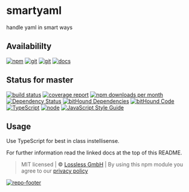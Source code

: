# smartyaml

handle yaml in smart ways

## Availabililty

[![npm](https://pushrocks.gitlab.io/assets/repo-button-npm.svg)](https://www.npmjs.com/package/smartyaml)
[![git](https://pushrocks.gitlab.io/assets/repo-button-git.svg)](https://GitLab.com/pushrocks/smartyaml)
[![git](https://pushrocks.gitlab.io/assets/repo-button-mirror.svg)](https://github.com/pushrocks/smartyaml)
[![docs](https://pushrocks.gitlab.io/assets/repo-button-docs.svg)](https://pushrocks.gitlab.io/smartyaml/)

## Status for master

[![build status](https://GitLab.com/pushrocks/smartyaml/badges/master/build.svg)](https://GitLab.com/pushrocks/smartyaml/commits/master)
[![coverage report](https://GitLab.com/pushrocks/smartyaml/badges/master/coverage.svg)](https://GitLab.com/pushrocks/smartyaml/commits/master)
[![npm downloads per month](https://img.shields.io/npm/dm/smartyaml.svg)](https://www.npmjs.com/package/smartyaml)
[![Dependency Status](https://david-dm.org/pushrocks/smartyaml.svg)](https://david-dm.org/pushrocks/smartyaml)
[![bitHound Dependencies](https://www.bithound.io/github/pushrocks/smartyaml/badges/dependencies.svg)](https://www.bithound.io/github/pushrocks/smartyaml/master/dependencies/npm)
[![bitHound Code](https://www.bithound.io/github/pushrocks/smartyaml/badges/code.svg)](https://www.bithound.io/github/pushrocks/smartyaml)
[![TypeScript](https://img.shields.io/badge/TypeScript-2.x-blue.svg)](https://nodejs.org/dist/latest-v6.x/docs/api/)
[![node](https://img.shields.io/badge/node->=%206.x.x-blue.svg)](https://nodejs.org/dist/latest-v6.x/docs/api/)
[![JavaScript Style Guide](https://img.shields.io/badge/code%20style-standard-brightgreen.svg)](http://standardjs.com/)

## Usage

Use TypeScript for best in class instellisense.

For further information read the linked docs at the top of this README.

> MIT licensed | **&copy;** [Lossless GmbH](https://lossless.gmbh)
> | By using this npm module you agree to our [privacy policy](https://lossless.gmbH/privacy.html)

[![repo-footer](https://pushrocks.gitlab.io/assets/repo-footer.svg)](https://push.rocks)
